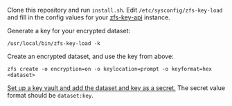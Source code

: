 Clone this repository and run `install.sh`. Edit `/etc/sysconfig/zfs-key-load` and fill in the config values for your [zfs-key-api](https://github.com/0x0a11c0de/zfs-key-api/) instance.

Generate a key for your encrypted dataset:

```
/usr/local/bin/zfs-key-load -k
```

Create an encrypted dataset, and use the key from above:

```
zfs create -o encryption=on -o keylocation=prompt -o keyformat=hex <dataset>
```

[Set up a key vault and add the dataset and key as a secret.](https://docs.microsoft.com/en-us/azure/key-vault/secrets/quick-create-cli) The secret value format should be `dataset:key`.
